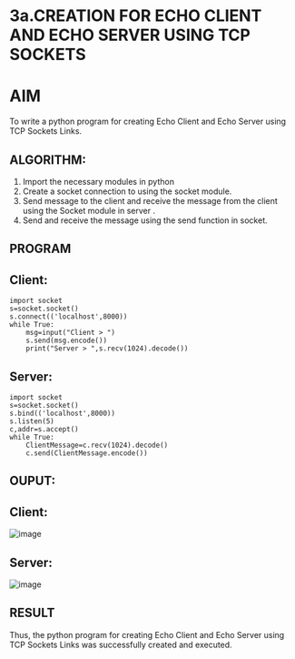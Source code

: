 # 3a.CREATION FOR ECHO CLIENT AND ECHO SERVER USING TCP SOCKETS
# AIM
To write a python program for creating Echo Client and Echo Server using TCP
Sockets Links.
## ALGORITHM:
1. Import the necessary modules in python
2. Create a socket connection to using the socket module.
3. Send message to the client and receive the message from the client using the Socket module in
 server .
4. Send and receive the message using the send function in socket.
## PROGRAM
## Client:
```
import socket
s=socket.socket()
s.connect(('localhost',8000))
while True:
    msg=input("Client > ")
    s.send(msg.encode())
    print("Server > ",s.recv(1024).decode())
```
## Server:
```
import socket
s=socket.socket()
s.bind(('localhost',8000))
s.listen(5)
c,addr=s.accept()
while True:
    ClientMessage=c.recv(1024).decode()
    c.send(ClientMessage.encode())
```
## OUPUT:
## Client:
![image](https://github.com/user-attachments/assets/42ee03d8-2bf7-4f05-a9e0-faefd74874b2)


## Server:
![image](https://github.com/user-attachments/assets/87fa020e-fc5b-4d9f-a5aa-4169c65355ce)

## RESULT
Thus, the python program for creating Echo Client and Echo Server using TCP Sockets Links 
was successfully created and executed.
